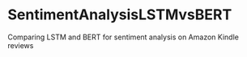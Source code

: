 # SentimentAnalysisLSTMvsBERT
Comparing LSTM and BERT for sentiment analysis on Amazon Kindle reviews
